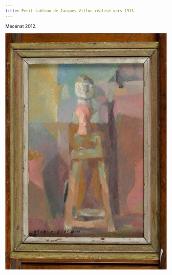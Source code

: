 ```yaml
---
title: Petit tableau de Jacques Villon réalisé vers 1913
---
```


Mécénat 2012.

![Petit tableau de Jacques Villon réalisé vers 1913](/fichiers/oeuvres/2012-villon.jpg)

